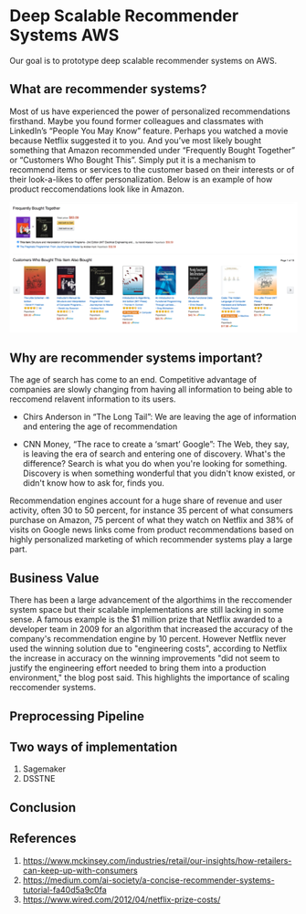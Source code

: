 # Deep Scalable Recommender Systems AWS
Our goal is to prototype deep scalable recommender systems on AWS.

## What are recommender systems?
Most of us have experienced the power of personalized recommendations firsthand. Maybe you found former colleagues and classmates with LinkedIn’s “People You May Know” feature. Perhaps you watched a movie because Netflix suggested it to you. And you’ve most likely bought something that Amazon recommended under “Frequently Bought Together” or “Customers Who Bought This”. Simply put it is a mechanism to recommend items or services to the customer based on their interests or of their look-a-likes to offer personalization. Below is an example of how product reccomendations look like in Amazon.

![Amazon Reccomendation Example](Images/Amazon_Page.png)

## Why are recommender systems important?

The age of search has come to an end. Competitive advantage of companies are slowly changing from having all information to being able to reccomend relavent information to its users.

- Chirs Anderson in “The Long Tail”:
We are leaving the age of information and entering the age of 	recommendation

- CNN Money, “The race to create a ‘smart’ Google”:
The Web, they say, is leaving the era of search and entering one of discovery. 	What's the difference? Search is what you do when you're looking for 	something. Discovery is when something wonderful that you didn't know existed, 	or didn't know how to ask for, finds you.


Recommendation engines account for a huge share of revenue and user activity, often 30 to 50 percent, for instance 35 percent of what consumers purchase on Amazon, 75 percent of what they watch on Netflix and 38% of visits on Google news links come from product recommendations based on highly personalized marketing of which recommender systems play a large part.

## Business Value

There has been a large advancement of the algorthims in the reccomender system space but their scalable implementations are still lacking in some sense. A famous example is the $1 million prize that Netflix awarded to a developer team in 2009 for an algorithm that increased the accuracy of the company's recommendation engine by 10 percent. However Netflix never used the winning solution due to "engineering costs", according to Netflix the increase in accuracy on the winning improvements "did not seem to justify the engineering effort needed to bring them into a production environment," the blog post said. This highlights the importance of scaling reccomender systems. 


## Preprocessing Pipeline
## Two ways of implementation 

1. Sagemaker
2. DSSTNE

## Conclusion

## References
1. https://www.mckinsey.com/industries/retail/our-insights/how-retailers-can-keep-up-with-consumers
2. https://medium.com/ai-society/a-concise-recommender-systems-tutorial-fa40d5a9c0fa
3. https://www.wired.com/2012/04/netflix-prize-costs/
